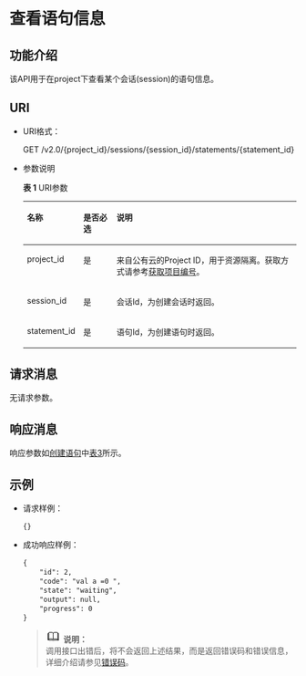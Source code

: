 # 查看语句信息<a name="dli_02_0121"></a>

## 功能介绍<a name="zh-cn_topic_0103343299_zh-cn_topic_0102902521_s1f0e4fd3d502405199f36f78e68721aa"></a>

该API用于在project下查看某个会话\(session\)的语句信息。

## URI<a name="zh-cn_topic_0103343299_zh-cn_topic_0102902521_s9e1b8ec5b57c422a942b19835da7d66e"></a>

-   URI格式：

    GET /v2.0/\{project\_id\}/sessions/\{session\_id\}/statements/\{statement\_id\}

-   参数说明

    **表 1**  URI参数

    <a name="zh-cn_topic_0103343299_zh-cn_topic_0102902521_zh-cn_topic_0069077803_table60779388"></a>
    <table><thead align="left"><tr id="zh-cn_topic_0103343299_zh-cn_topic_0102902521_zh-cn_topic_0069077803_row61411666"><th class="cellrowborder" valign="top" width="13%" id="mcps1.2.4.1.1"><p id="zh-cn_topic_0103343299_zh-cn_topic_0102902521_a420a62a594f9410eaea229ffc8037a61"><a name="zh-cn_topic_0103343299_zh-cn_topic_0102902521_a420a62a594f9410eaea229ffc8037a61"></a><a name="zh-cn_topic_0103343299_zh-cn_topic_0102902521_a420a62a594f9410eaea229ffc8037a61"></a>名称</p>
    </th>
    <th class="cellrowborder" valign="top" width="13%" id="mcps1.2.4.1.2"><p id="zh-cn_topic_0103343299_zh-cn_topic_0102902521_zh-cn_topic_0069077803_p873025824211"><a name="zh-cn_topic_0103343299_zh-cn_topic_0102902521_zh-cn_topic_0069077803_p873025824211"></a><a name="zh-cn_topic_0103343299_zh-cn_topic_0102902521_zh-cn_topic_0069077803_p873025824211"></a>是否必选</p>
    </th>
    <th class="cellrowborder" valign="top" width="74%" id="mcps1.2.4.1.3"><p id="zh-cn_topic_0103343299_zh-cn_topic_0102902521_a692d3cd97b464aed90ba6d841900a4a5"><a name="zh-cn_topic_0103343299_zh-cn_topic_0102902521_a692d3cd97b464aed90ba6d841900a4a5"></a><a name="zh-cn_topic_0103343299_zh-cn_topic_0102902521_a692d3cd97b464aed90ba6d841900a4a5"></a>说明</p>
    </th>
    </tr>
    </thead>
    <tbody><tr id="zh-cn_topic_0103343299_zh-cn_topic_0102902521_zh-cn_topic_0069077803_row48589216"><td class="cellrowborder" valign="top" width="13%" headers="mcps1.2.4.1.1 "><p id="zh-cn_topic_0103343299_zh-cn_topic_0102902521_zh-cn_topic_0069077803_p43412436"><a name="zh-cn_topic_0103343299_zh-cn_topic_0102902521_zh-cn_topic_0069077803_p43412436"></a><a name="zh-cn_topic_0103343299_zh-cn_topic_0102902521_zh-cn_topic_0069077803_p43412436"></a>project_id</p>
    </td>
    <td class="cellrowborder" valign="top" width="13%" headers="mcps1.2.4.1.2 "><p id="zh-cn_topic_0103343299_zh-cn_topic_0102902521_zh-cn_topic_0069077803_p26746391"><a name="zh-cn_topic_0103343299_zh-cn_topic_0102902521_zh-cn_topic_0069077803_p26746391"></a><a name="zh-cn_topic_0103343299_zh-cn_topic_0102902521_zh-cn_topic_0069077803_p26746391"></a>是</p>
    </td>
    <td class="cellrowborder" valign="top" width="74%" headers="mcps1.2.4.1.3 "><p id="zh-cn_topic_0103343299_zh-cn_topic_0102902521_zh-cn_topic_0069077803_p18974100"><a name="zh-cn_topic_0103343299_zh-cn_topic_0102902521_zh-cn_topic_0069077803_p18974100"></a><a name="zh-cn_topic_0103343299_zh-cn_topic_0102902521_zh-cn_topic_0069077803_p18974100"></a>来自公有云的Project ID，用于资源隔离。获取方式请参考<a href="获取项目编号.md">获取项目编号</a>。</p>
    </td>
    </tr>
    <tr id="zh-cn_topic_0103343299_zh-cn_topic_0102902521_row13611924125310"><td class="cellrowborder" valign="top" width="13%" headers="mcps1.2.4.1.1 "><p id="zh-cn_topic_0103343299_zh-cn_topic_0102902521_p113618246534"><a name="zh-cn_topic_0103343299_zh-cn_topic_0102902521_p113618246534"></a><a name="zh-cn_topic_0103343299_zh-cn_topic_0102902521_p113618246534"></a>session_id</p>
    </td>
    <td class="cellrowborder" valign="top" width="13%" headers="mcps1.2.4.1.2 "><p id="zh-cn_topic_0103343299_zh-cn_topic_0102902521_p14361112495316"><a name="zh-cn_topic_0103343299_zh-cn_topic_0102902521_p14361112495316"></a><a name="zh-cn_topic_0103343299_zh-cn_topic_0102902521_p14361112495316"></a>是</p>
    </td>
    <td class="cellrowborder" valign="top" width="74%" headers="mcps1.2.4.1.3 "><p id="zh-cn_topic_0103343299_zh-cn_topic_0102902521_p1336172413538"><a name="zh-cn_topic_0103343299_zh-cn_topic_0102902521_p1336172413538"></a><a name="zh-cn_topic_0103343299_zh-cn_topic_0102902521_p1336172413538"></a>会话Id，为创建会话时返回。</p>
    </td>
    </tr>
    <tr id="zh-cn_topic_0103343299_row53016228166"><td class="cellrowborder" valign="top" width="13%" headers="mcps1.2.4.1.1 "><p id="zh-cn_topic_0103343299_p1530152213163"><a name="zh-cn_topic_0103343299_p1530152213163"></a><a name="zh-cn_topic_0103343299_p1530152213163"></a>statement_id</p>
    </td>
    <td class="cellrowborder" valign="top" width="13%" headers="mcps1.2.4.1.2 "><p id="zh-cn_topic_0103343299_p33012226167"><a name="zh-cn_topic_0103343299_p33012226167"></a><a name="zh-cn_topic_0103343299_p33012226167"></a>是</p>
    </td>
    <td class="cellrowborder" valign="top" width="74%" headers="mcps1.2.4.1.3 "><p id="zh-cn_topic_0103343299_p19301822201610"><a name="zh-cn_topic_0103343299_p19301822201610"></a><a name="zh-cn_topic_0103343299_p19301822201610"></a>语句Id，为创建语句时返回。</p>
    </td>
    </tr>
    </tbody>
    </table>


## 请求消息<a name="zh-cn_topic_0103343299_zh-cn_topic_0102902521_section20458182103"></a>

无请求参数。

## 响应消息<a name="zh-cn_topic_0103343299_zh-cn_topic_0102902521_sd1ecb66580054b2ea403be8b2272a2c7"></a>

响应参数如[创建语句](创建语句.md)中[表3](创建语句.md#zh-cn_topic_0103343297_zh-cn_topic_0102902519_zh-cn_topic_0069077927_table56638444)所示。

## 示例<a name="zh-cn_topic_0103343299_zh-cn_topic_0102902521_section17446171164041"></a>

-   请求样例：

    ```
    {}
    ```

-   成功响应样例：

    ```
    {
        "id": 2,
        "code": "val a =0 ",
        "state": "waiting",
        "output": null,
        "progress": 0
    }
    ```

    >![](public_sys-resources/icon-note.gif) **说明：**   
    >调用接口出错后，将不会返回上述结果，而是返回错误码和错误信息，详细介绍请参见[错误码](错误码.md)。  


